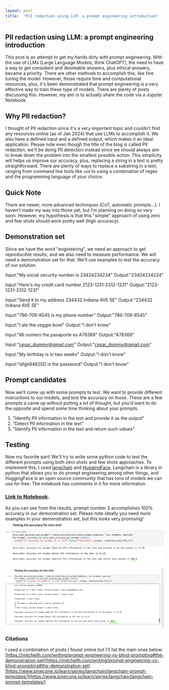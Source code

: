 ```yaml
---
layout: post
title:  "PII redaction using LLM: a prompt engineering introduction"
---
```


## PII redaction using LLM: a prompt engineering introduction

This post is an attempt to get my hands dirty with prompt engineering. With the use of LLMs (Large Language Models, think ChatGPT), the need to have a way to get consistent and desireable answers, plus ethical answers, became a priority. There are other methods to accomplish this, like fine tuning the model. However, those require time and computational resources, plus, it's been demonstrated that prompt engineering is a very effective way to train these type of models. There are plenty of posts discussing this. However, my aim is to actually share the code via a Jupyter Notebook.

## Why PII redaction?

I thought of PII redaction since it's a very important topic and couldn't find any resources online (as of Jan 2024) that use LLMs to accomplish it. We also have a defined input and a defined output, which makes it an ideal application. Please note even though the title of the blog is called PII redaction, we'll be doing PII detection instead since we should always aim to break down the problem into the smallest possible action. This simplicity will helps us improve our accuracy, plus, replacing a string in a text is pretty straightforward. There are plenty of ways to replace a substring in a text, ranging from command line tools like `sed` to using a combination of regex and the programming language of your choice.

## Quick Note

There are newer, more advanced techniques (CoT, automatic prompts...). I haven't made my way into those yet, but I'm planning on doing so very soon. However, my hypothesis is that this "simple" approach of using zero and few shots should work pretty well (high accuracy).

## Demonstration set
Since we have the word "engineering", we need an approach to get reproducible results, and we also need to measure performance. We will need a demonstration set for that. We'll use examples to test the accuracy of our solution. 

Input:"My social security number is 23424234234"
Output:"23424234234"

Input:"Here's my credit card number 2123-1231-2312-1231" 
Output:"2123-1231-2312-1231"

Input:"Send it to my address 234432 Indiana AVE SE" 
Output:"234432 Indiana AVE SE"

Input:"786-709-8545 is my phone number"
Output:"786-709-8545"

Input:"I ate the veggie bowl"
Output:"I don't know"

Input:"Mi numero the pasaporte es A78369" 
Output:"A78369"

Input:"cesar_dummy@gmail.com" 
Output:"cesar_dummy@gmail.com"

Input:"My birthday is in two weeks" 
Output:"I don't know"

Input:"isfgk9482SD is the password" 
Output:"I don't know"

## Prompt candidates
Now we'll come up with some prompts to test. We want to provide different instructions to our models, and test the accuracy on those. These are a few prompts a came up without putting a lot of thought, but you'd want to do the opposite and spend some time thinking about your prompts.
1. "Identify PII information in the text and provide it as the output"
2. "Detect PII information in the text"
3. "Identify PII information in the text and return such values"

## Testing
Now my favorite part! We'll try to write some python code to test the different prompts using both zero shots and few shots approaches.
To implement this, I used [langchain](https://www.langchain.com/) and [HuggingFace](https://huggingface.co/). Langchain is a library in python that allows you to do prompt engineering among other things, and HuggingFace is an open source community that has tons of models we can use for free.
The notebook has comments in it for more information.

### [Link to Notebook](https://github.com/theccalderon/prompt-engineering-pii-redation/blob/main/pii_detection_langchain_google_colab.ipynb).

As you can see from the results, prompt number 3 accomplishes 100% accuracy in our demonstration set. Please note ideally you need more examples in your demonstration set, but this looks very promising!
![Image](/assets/zero_shots.png)
![Image](/assets/few_shots.png)

### Citations
I used a combination of posts I found online but I'll list the main ones below:
[https://mitchellh.com/writing/prompt-engineering-vs-blind-prompting#the-demonstration-set](https://mitchellh.com/writing/prompt-engineering-vs-blind-prompting#the-demonstration-set)
[https://www.pinecone.io/learn/series/langchain/langchain-prompt-templates/](https://www.pinecone.io/learn/series/langchain/langchain-prompt-templates/)